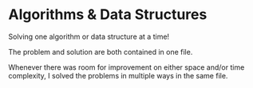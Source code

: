 # Algorithms & Data Structures
Solving one algorithm or data structure at a time!

The problem and solution are both contained in one file.

Whenever there was room for improvement on either space and/or time complexity, I solved the problems in multiple ways in the same file.

